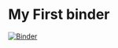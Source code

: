 # My First binder



[![Binder](https://mybinder.org/badge_logo.svg)](https://mybinder.org/v2/gh/annefou/my-first-binder/master)
